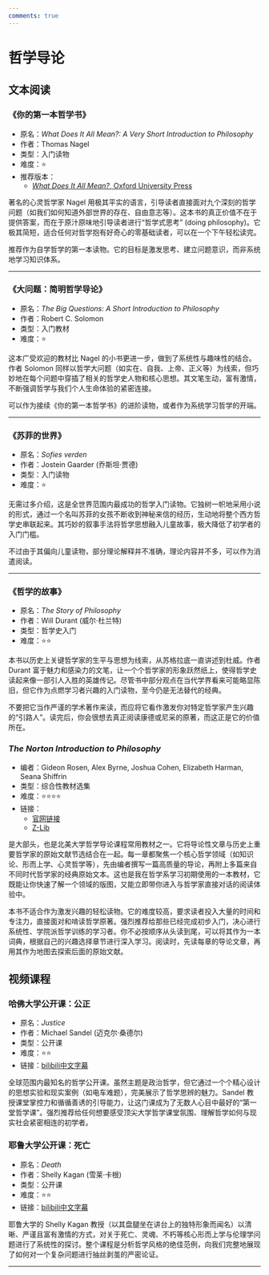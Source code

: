 ```yaml
---
comments: true
---
```


# 哲学导论

## 文本阅读

### 《你的第一本哲学书》

- 原名：*What Does It All Mean?: A Very Short Introduction to Philosophy*  
- 作者：Thomas Nagel
- 类型：入门读物  
- 难度：⭐  
- 推荐版本： 
    - [*What Does It All Mean?*, Oxford University Press](https://z-library.sk/book/944538/73222a/)

著名的心灵哲学家 Nagel 用极其平实的语言，引导读者直接面对九个深刻的哲学问题（如我们如何知道外部世界的存在、自由意志等）。这本书的真正价值不在于提供答案，而在于原汁原味地引导读者进行“哲学式思考” (doing philosophy)。它极其简短，适合任何对哲学抱有好奇心的零基础读者，可以在一个下午轻松读完。

推荐作为自学哲学的第一本读物。它的目标是激发思考、建立问题意识，而非系统地学习知识体系。

---

### 《大问题：简明哲学导论》

- 原名：*The Big Questions: A Short Introduction to Philosophy*  
- 作者：Robert C. Solomon  
- 类型：入门教材  
- 难度：⭐

这本广受欢迎的教材比 Nagel 的小书更进一步，做到了系统性与趣味性的结合。作者 Solomon 同样以哲学大问题（如实在、自我、上帝、正义等）为线索，但巧妙地在每个问题中穿插了相关的哲学史人物和核心思想。其文笔生动，富有激情，不断强调哲学与我们个人生命体验的紧密连接。

可以作为接续《你的第一本哲学书》的进阶读物，或者作为系统学习哲学的开端。

---

### 《苏菲的世界》

- 原名：*Sofies verden*  
- 作者：Jostein Gaarder (乔斯坦·贾德)  
- 类型：入门读物  
- 难度：⭐

无需过多介绍，这是全世界范围内最成功的哲学入门读物。它独树一帜地采用小说的形式，通过一个名叫苏菲的女孩不断收到神秘来信的经历，生动地将整个西方哲学史串联起来。其巧妙的叙事手法将哲学思想融入儿童故事，极大降低了初学者的入门门槛。

不过由于其偏向儿童读物，部分理论解释并不准确，理论内容并不多，可以作为消遣阅读。

---

<!--未审核
### 《思考：一门引人入胜的哲学导论》

- 原名：*Think: A Compelling Introduction to Philosophy*  
- 作者：Simon Blackburn (西蒙·布莱克本)  
- 类型：入门读物  
- 难度：⭐⭐  
- 推荐版本： 
  - *Think: A Compelling Introduction to Philosophy*, Oxford University Press


当代著名哲学家 Blackburn 以其清晰、风趣且严谨的写作风格著称。本书同样围绕核心哲学问题展开，但其最大的特色在于，它不仅仅是介绍哲学知识，更是手把手地向读者展示“如何像哲学家一样进行论证”。通过阅读，你将学会如何清晰地分析、构建和评估一个论证，是掌握哲学思维方法的绝佳入门。适合那些不仅想知道“哲学家们想了些什么”，更渴望学习“哲学家们如何思考”的读者。阅读时，应将重点放在理解和学习作者的论证过程上。
-->

### 《哲学的故事》

- 原名：*The Story of Philosophy*  
- 作者：Will Durant (威尔·杜兰特)  
- 类型：哲学史入门  
- 难度：⭐⭐  

本书以历史上关键哲学家的生平与思想为线索，从苏格拉底一直讲述到杜威。作者 Durant 富于魅力和感染力的文笔，让一个个哲学家的形象跃然纸上，使得哲学史读起来像一部引人入胜的英雄传记。尽管书中部分观点在当代学界看来可能略显陈旧，但它作为点燃学习者兴趣的入门读物，至今仍是无法替代的经典。

不要把它当作严谨的学术著作来读，而应将它看作激发你对特定哲学家产生兴趣的“引路人”。读完后，你会很想去真正阅读康德或尼采的原著，而这正是它的价值所在。

### ***The Norton Introduction to Philosophy***
- 编者：Gideon Rosen, Alex Byrne, Joshua Cohen, Elizabeth Harman, Seana Shiffrin
- 类型：综合性教材选集
- 难度：⭐⭐⭐⭐
- 链接：
    - [官网链接](https://wwnorton.com/books/9780393624427)
    - [Z-Lib](https://z-library.sk/book/5022985/d5bd70)

是大部头，也是北美大学哲学导论课程常用教材之一。它将导论性文章与历史上重要哲学家的原始文献节选结合在一起。每一章都聚焦一个核心哲学领域（如知识论、形而上学、心灵哲学等），先由编者撰写一篇高质量的导论，再附上多篇来自不同时代哲学家的经典原始文本。这也是我在哲学系学习初期使用的一本教材，它既能让你快速了解一个领域的版图，又能立即带你进入与哲学家直接对话的阅读体验中。

本书不适合作为激发兴趣的轻松读物。它的难度较高，要求读者投入大量的时间和专注力，直接面对和啃读哲学原著。强烈推荐给那些已经完成初步入门，决心进行系统性、学院派哲学训练的学习者。你不必按顺序从头读到尾，可以将其作为一本词典，根据自己的兴趣选择章节进行深入学习。阅读时，先读每章的导论文章，再用其作为地图去探索后面的原始文献。

## 视频课程

### 哈佛大学公开课：公正

- 原名：*Justice*  
- 作者：Michael Sandel (迈克尔·桑德尔)  
- 类型：公开课  
- 难度：⭐⭐
- 链接：[bilibili中文字幕](https://www.bilibili.com/video/BV1ct4y167fM/)

全球范围内最知名的哲学公开课。虽然主题是政治哲学，但它通过一个个精心设计的思想实验和现实案例（如电车难题），完美展示了哲学思辨的魅力。Sandel 教授课堂掌控力和循循善诱的引导能力，让这门课成为了无数人心目中最好的“第一堂哲学课”。强烈推荐给任何想要感受顶尖大学哲学课堂氛围、理解哲学如何与现实社会紧密相连的初学者。

### 耶鲁大学公开课：死亡

- 原名：*Death*  
- 作者：Shelly Kagan (雪莱·卡根)  
- 类型：公开课  
- 难度：⭐⭐
- 链接：[bilibili中文字幕](https://www.bilibili.com/video/BV1P7411C7Gz/)

耶鲁大学的 Shelly Kagan 教授（以其盘腿坐在讲台上的独特形象而闻名）以清晰、严谨且富有激情的方式，对关于死亡、灵魂、不朽等核心形而上学与伦理学问题进行了系统性的探讨。整个课程是分析哲学风格的绝佳范例，向我们完整地展现了如何对一个复杂问题进行抽丝剥茧的严密论证。

---
<!--
### CrashCourse Philosophy 系列

- 原名：CrashCourse Philosophy  
- 作者：CrashCourse  
- 类型：公共教育
- 难度：⭐

由 Hank Green 主讲、PBS Digital Studios 出品的这个系列，用10分钟左右的快节奏动画视频，快速梳理一个哲学概念或一位哲学家的核心思想。其内容覆盖面极广，从古希腊一直讲到当代，整体风格生动有趣，信息量密集。

可以作为学习路径中的“预习”或“复习”材料。在 YouTube 上有官方资源，Bilibili 等平台也有完整的社区翻译版本。

### 爱丁堡大学：哲学导论

- 原名：*Introduction to Philosophy*  
- 作者：University of Edinburgh  
- 类型：MOOC
- 难度：⭐⭐

这是 Coursera 上最系统、最受欢迎的哲学导论课之一。课程由爱丁堡大学的多位教授分工讲授，内容涵盖了认识论、形而上学、伦理学、心灵哲学等哲学的核心领域，课程结构非常完整、权威，是体验苏格兰哲学传统和严谨学风的绝佳机会。

希望获得学院派、结构化入门训练的学习者的首选。多位老师的联合讲授也提供了比单一作者的书本更多元的视角。

### 华东师范大学：西方现代思想讲义

- 作者：刘擎  
- 类型：讲座/播客  
- 难度：⭐⭐⭐

刘擎教授的这门课程是理解20世纪以来西方现代思想走向的绝佳中文资源。其内容尤其侧重于在英美分析哲学传统中较少被提及的欧陆思想家（如尼采、弗洛伊德、萨特、福柯等）。刘擎教授最擅长结合当下社会现象，将艰深复杂的理论讲解得既通俗透彻，又极富现实启发性。
-->